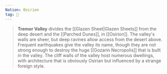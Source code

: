 ```yaml
---
Nation: Osirion
tag: 🌾
---
```


> **Tremor Valley** divides the [[Glazen Sheet|Glazen Sheets]] from the deep desert and the [[Parched Dunes]], in [[Osirion]]. The valley's walls are sheer, but deep ravines allow access from the desert above. Frequent earthquakes give the valley its name, though they are not strong enough to destroy the huge [[Gozarin Necropolis]] that is built in the valley. The cliff walls of the valley host numerous dwellings, with architecture that is obviously Osirian but influenced by a strange foreign style.









